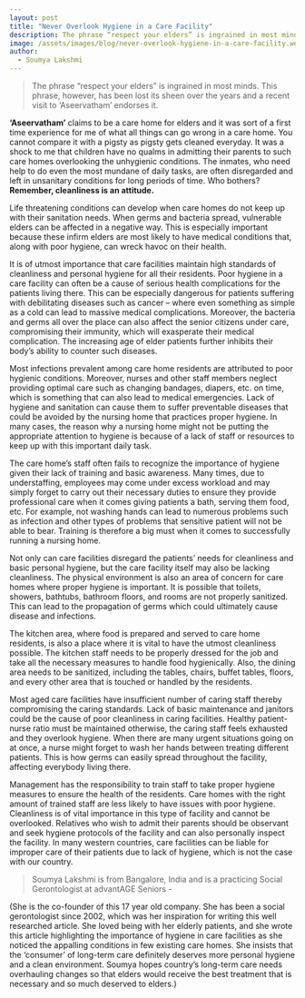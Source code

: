 ```yaml
---
layout: post
title: "Never Overlook Hygiene in a Care Facility"
description: The phrase “respect your elders” is ingrained in most minds. This phrase, however, has been lost its sheen over the years and a recent visit to ‘Aseervatham’ endorses it.
image: /assets/images/blog/never-overlook-hygiene-in-a-care-facility.webp
author:
  - Soumya Lakshmi
---
```



> The phrase “respect your elders” is ingrained in most minds. This phrase, however, has been lost its sheen over the years and a recent visit to ‘Aseervatham’ endorses it.

**‘Aseervatham’** claims to be a care home for elders and it was sort of a first time experience for me of what all things can go wrong in a care home.  You cannot compare it with a pigsty as pigsty gets cleaned everyday.  It was a shock to me that children have no qualms in admitting their parents to such care homes overlooking the unhygienic conditions. The inmates, who need help to do even the most mundane of daily tasks, are often disregarded and left in unsanitary conditions for long periods of time. Who bothers? **Remember, cleanliness is an attitude.**

Life threatening conditions can develop when care homes do not keep up with their sanitation needs. When germs and bacteria spread, vulnerable elders can be affected in a negative way. This is especially important because these infirm elders are most likely to have medical conditions that, along with poor hygiene, can wreck havoc on their health.

It is of utmost importance that care facilities maintain  high standards of cleanliness and personal hygiene for all their residents. Poor hygiene in a care facility can often be a cause of serious health complications for the patients living there. This can be especially dangerous for patients suffering with debilitating diseases such as cancer – where even something as simple as a cold can lead to massive medical complications. Moreover, the bacteria and germs all over the place can also affect the senior citizens under care, compromising their immunity, which will exasperate their medical complication. The increasing age of elder patients further inhibits their body’s ability to counter such diseases.

Most infections prevalent among care home residents are attributed to poor hygienic conditions. Moreover, nurses and other staff members neglect providing optimal care such as changing bandages, diapers, etc. on time, which is something that can also lead to medical emergencies. Lack of hygiene and sanitation can cause them to suffer preventable diseases that could be avoided by the nursing home that practices proper hygiene. In many cases, the reason why a nursing home might not be putting the appropriate attention to hygiene is because of a lack of staff or resources to keep up with this important daily task.

The care home’s staff often fails to recognize the importance of hygiene given their lack of training and basic awareness. Many times, due to understaffing, employees may come under excess workload and may simply forget to carry out their necessary duties to ensure they provide professional care when it comes giving patients a bath, serving them food, etc. For example, not washing hands can lead to numerous problems such as infection and other types of problems that sensitive patient will not be able to bear. Training is therefore a big must when it comes to successfully running a nursing home.

Not only can care facilities disregard the patients’ needs for cleanliness and basic personal hygiene, but the care facility itself may also be lacking cleanliness. The physical environment is also an area of concern for care homes where proper hygiene is important. It is possible that toilets, showers, bathtubs, bathroom floors, and rooms are not properly sanitized. This can lead to the propagation of germs which could ultimately cause disease and infections.

The kitchen area, where food is prepared and served to care home residents, is also a place where it is vital to have the utmost cleanliness possible. The kitchen staff needs to be properly dressed for the job and take all the necessary measures to handle food hygienically. Also, the dining area needs to be sanitized, including the tables, chairs, buffet tables, floors, and every other area that is touched or handled by the residents.

Most aged care facilities have insufficient number of caring staff thereby compromising the caring standards. Lack of basic maintenance and janitors could be the cause of poor cleanliness in caring facilities. Healthy patient-nurse ratio must be maintained otherwise, the caring staff feels exhausted and they overlook hygiene. When there are many urgent situations going on at once, a nurse might forget to wash her hands between treating different patients. This is how germs can easily spread throughout the facility, affecting everybody living there.

Management has the responsibility to train staff to take proper hygiene measures to ensure the health of the residents. Care homes with the right amount of trained staff are less likely to have issues with poor hygiene. Cleanliness is of vital importance in this type of facility and cannot be overlooked. Relatives who wish to admit their parents should be observant and seek hygiene protocols of the facility and can also personally inspect the facility. In many western countries, care facilities can be liable for improper care of their patients due to lack of hygiene, which is not the case with our country.

> Soumya Lakshmi is from Bangalore, India and is a practicing Social Gerontologist at advantAGE Seniors -

(She is the co-founder of this 17 year old company. She has been a social gerontologist since 2002, which was her inspiration for writing this well researched article. She loved being with her elderly patients, and she wrote this article highlighting the importance of hygiene in care facilities as she noticed the appalling conditions in few existing care homes. She insists that the ‘consumer’ of long-term care definitely deserves more personal hygiene and a clean environment.  Soumya hopes country’s long-term care needs overhauling changes so that elders would receive the best treatment that is necessary and so much deserved to elders.)